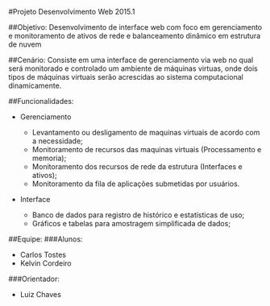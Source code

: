 #Projeto Desenvolvimento Web 2015.1

##Objetivo:
Desenvolvimento de interface web com foco em gerenciamento e monitoramento de ativos de rede e balanceamento dinâmico em estrutura de nuvem

##Cenário: 
Consiste em uma interface de gerenciamento via web no qual será monitorado e controlado um ambiente de máquinas virtuas, onde dois tipos de máquinas virtuais serão acrescidas ao sistema computacional dinamicamente.

##Funcionalidades:
* Gerenciamento
	* Levantamento ou desligamento de maquinas virtuais de acordo com a necessidade;
	* Monitoramento de recursos das maquinas virtuais (Processamento e memoria);
	* Monitoramento dos recursos de rede da estrutura (Interfaces e ativos);
	* Monitoramento da fila de aplicações submetidas por usuários.

* Interface
	* Banco de dados para registro de histórico e estatísticas de uso;
	* Gráficos e tabelas para amostragem simplificada de dados;

##Equipe:
###Alunos:
* Carlos Tostes
* Kelvin Cordeiro

###Orientador:
* Luiz Chaves
